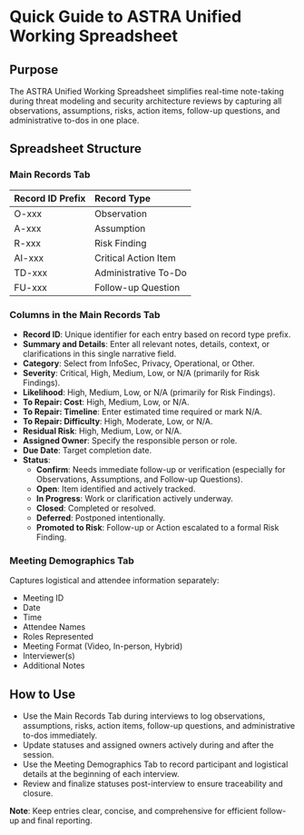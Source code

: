 # Quick Guide to ASTRA Unified Working Spreadsheet

## Purpose
The ASTRA Unified Working Spreadsheet simplifies real-time note-taking during threat modeling and security architecture reviews by capturing all observations, assumptions, risks, action items, follow-up questions, and administrative to-dos in one place.

## Spreadsheet Structure

### Main Records Tab

| Record ID Prefix | Record Type |
|:----------------|:------------|
| O-xxx | Observation |
| A-xxx | Assumption |
| R-xxx | Risk Finding |
| AI-xxx | Critical Action Item |
| TD-xxx | Administrative To-Do |
| FU-xxx | Follow-up Question |

### Columns in the Main Records Tab

- **Record ID**: Unique identifier for each entry based on record type prefix.
- **Summary and Details**: Enter all relevant notes, details, context, or clarifications in this single narrative field.
- **Category**: Select from InfoSec, Privacy, Operational, or Other.
- **Severity**: Critical, High, Medium, Low, or N/A (primarily for Risk Findings).
- **Likelihood**: High, Medium, Low, or N/A (primarily for Risk Findings).
- **To Repair: Cost**: High, Medium, Low, or N/A.
- **To Repair: Timeline**: Enter estimated time required or mark N/A.
- **To Repair: Difficulty**: High, Moderate, Low, or N/A.
- **Residual Risk**: High, Medium, Low, or N/A.
- **Assigned Owner**: Specify the responsible person or role.
- **Due Date**: Target completion date.
- **Status**:
  - **Confirm**: Needs immediate follow-up or verification (especially for Observations, Assumptions, and Follow-up Questions).
  - **Open**: Item identified and actively tracked.
  - **In Progress**: Work or clarification actively underway.
  - **Closed**: Completed or resolved.
  - **Deferred**: Postponed intentionally.
  - **Promoted to Risk**: Follow-up or Action escalated to a formal Risk Finding.

### Meeting Demographics Tab

Captures logistical and attendee information separately:
- Meeting ID
- Date
- Time
- Attendee Names
- Roles Represented
- Meeting Format (Video, In-person, Hybrid)
- Interviewer(s)
- Additional Notes

## How to Use
- Use the Main Records Tab during interviews to log observations, assumptions, risks, action items, follow-up questions, and administrative to-dos immediately.
- Update statuses and assigned owners actively during and after the session.
- Use the Meeting Demographics Tab to record participant and logistical details at the beginning of each interview.
- Review and finalize statuses post-interview to ensure traceability and closure.

**Note**: Keep entries clear, concise, and comprehensive for efficient follow-up and final reporting.

